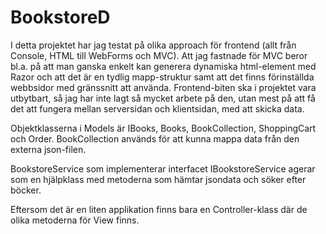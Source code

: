# BookstoreD
I detta projektet har jag testat på olika approach för frontend (allt från Console, HTML till WebForms och MVC). Att jag fastnade för MVC beror bl.a. på att man ganska enkelt kan generera dynamiska html-element med Razor och att det är en tydlig mapp-struktur samt att det finns förinställda webbsidor med gränssnitt att använda. Frontend-biten ska i projektet vara utbytbart, så jag har inte lagt så mycket arbete på den, utan mest på att få det att fungera mellan serversidan och klientsidan, med att skicka data.

Objektklasserna i Models är IBooks, Books, BookCollection, ShoppingCart och Order. BookCollection används för att kunna mappa data från den externa json-filen.

BookstoreService som implementerar interfacet IBookstoreService agerar som en hjälpklass med metoderna som hämtar jsondata och söker efter böcker. 

Eftersom det är en liten applikation finns bara en Controller-klass där de olika metoderna för View finns.  

